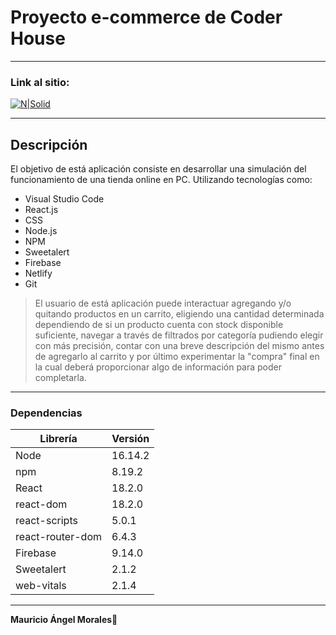 # Proyecto e-commerce de Coder House
***
### Link al sitio:
[![N|Solid](https://imgs.search.brave.com/2br-kJw9bbCLXj1FKY1ts_yeON9VvgPRcnPy-696EVA/rs:fit:64:225:1/g:ce/aHR0cHM6Ly90c2Uz/Lm1tLmJpbmcubmV0/L3RoP2lkPU9JUC5K/M09wVTltVWlFQ2xn/bk5TbGRIM2NBQUFB/QSZwaWQ9QXBp)](https://monumental-profiterole-d6bc43.netlify.app/)
***
## Descripción
El objetivo de está aplicación consiste en desarrollar una simulación del funcionamiento de una tienda online en PC.
Utilizando tecnologías como: 
- Visual Studio Code
- React.js 
- CSS 
- Node.js
- NPM
- Sweetalert
- Firebase
- Netlify
- Git
> El usuario de está aplicación puede interactuar agregando y/o quitando productos en un carrito, eligiendo una cantidad determinada dependiendo de si un producto cuenta con stock disponible suficiente, navegar a través de filtrados por categoría pudiendo elegir con más precisión, contar con una breve descripción del mismo antes de agregarlo al carrito y por último experimentar la "compra" final en la cual deberá proporcionar algo de información para poder completarla.

***

### Dependencias
| Librería | Versión |
| ------ | ------ |
| Node | 16.14.2 |
| npm | 8.19.2 |
| React | 18.2.0 |
| react-dom | 18.2.0 |
| react-scripts | 5.0.1 |
| react-router-dom | 6.4.3 |
| Firebase | 9.14.0 |
| Sweetalert | 2.1.2 |
| web-vitals | 2.1.4 |

***

**Mauricio Ángel Morales🤘**

